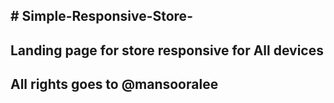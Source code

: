 **# Simple-Responsive-Store-**
---------------------------------------------------
Landing page for store responsive for All devices
---------------------------------------------
**All rights goes to @mansooralee**
-----------------------------------------------------
